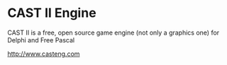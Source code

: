 CAST II Engine
==============

CAST II is a free, open source game engine (not only a graphics one) for Delphi and Free Pascal

http://www.casteng.com